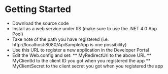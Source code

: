 # Getting Started

* Download the source code
* Install as a web service under IIS (make sure to use the .NET 4.0 App Pool)
* Take note of the path you have registered (i.e. http://localhost:8080/ApiSampleApp is one possibility)
* Use this URL to register a new application in the Developer Portal
* Edit the Web.config and set:
** MyRedirectUri to the above URL
** MyClientId to the client ID you got when you registered the app
** MyClientSecret to the client secret you got when you registered the app
